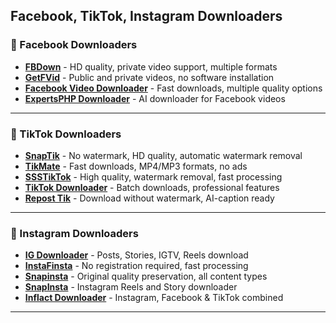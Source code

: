 ## Facebook, TikTok, Instagram Downloaders

### 📘 Facebook Downloaders

- **[FBDown](https://www.fbdown.net)** - HD quality, private video support, multiple formats
- **[GetFVid](https://www.getfvid.com)** - Public and private videos, no software installation
- **[Facebook Video Downloader](https://facebookvideodownloader.com)** - Fast downloads, multiple quality options
- **[ExpertsPHP Downloader](https://www.expertsphp.com)** - AI downloader for Facebook videos
-----

### 🎵 TikTok Downloaders
- **[SnapTik](https://snaptik.app)** - No watermark, HD quality, automatic watermark removal
- **[TikMate](https://tikmate.online)** - Fast downloads, MP4/MP3 formats, no ads
- **[SSSTikTok](https://ssstik.io)** - High quality, watermark removal, fast processing
- **[TikTok Downloader](https://tiktokdownloader.com)** - Batch downloads, professional features
- **[Repost Tik](https://reposttik.com)** - Download without watermark, AI-caption ready
-----

### 📸 Instagram Downloaders
- **[IG Downloader](https://igdownloader.app)** - Posts, Stories, IGTV, Reels download
- **[InstaFinsta](https://www.instafinsta.com)** - No registration required, fast processing
- **[Snapinsta](https://snapinsta.app)** - Original quality preservation, all content types
- **[SnapInsta](https://snapinsta.app)** - Instagram Reels and Story downloader
- **[Inflact Downloader](https://inflact.com/downloader)** - Instagram, Facebook & TikTok combined
-----

